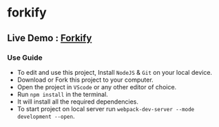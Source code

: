 # forkify

## Live Demo : [Forkify](https://cocky-albattani-c7812f.netlify.app/)

### Use Guide
- To edit and use this project, Install `NodeJS` & `Git` on your local device.
- Download or Fork this project to your computer.
- Open the project in `VScode` or any other editor of choice.
- Run `npm install` in the terminal.
- It will install all the required dependencies.
- To start project on local server run `webpack-dev-server --mode development --open`.
